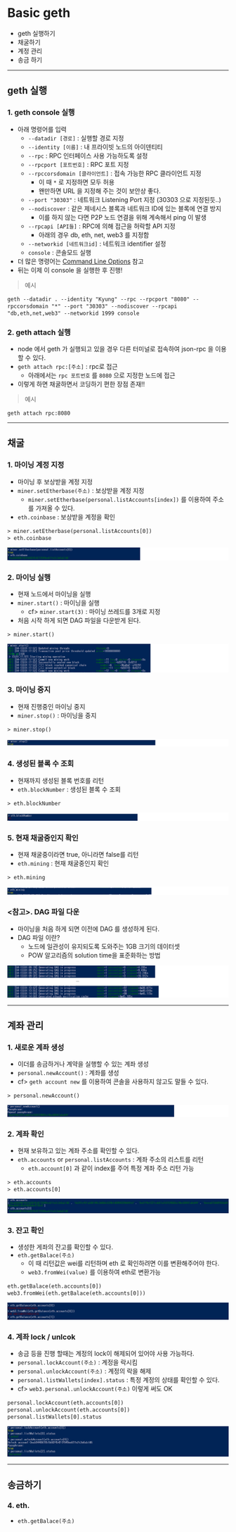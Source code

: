 # Basic geth
  - geth 실행하기
  - 채굴하기
  - 계정 관리
  - 송금 하기

---
## geth 실행
  ### 1. geth console 실행
  - 아래 명령어를 입력
    - `--datadir [경로]` : 실행할 경로 지정
    - `--identity [이름]` : 내 프라이빗 노드의 아이덴티티
    - `--rpc` : RPC 인터페이스 사용 가능하도록 설정
    - `--rpcport [포트번호]` : RPC 포트 지정
    - `--rpccorsdomain [클라이언트]` : 접속 가능한 RPC 클라이언트 지정
      - 이 때 `*` 로 지정하면 모두 허용
      - 왠만하면 URL 을 지정해 주는 것이 보안상 좋다.
    - `--port "30303"` : 네트워크 Listening Port 지정 (30303 으로 지정된듯..)
    - `--nodiscover` : 같은 제네시스 블록과 네트워크 ID에 있는 블록에 연결 방지
      - 이를 하지 않는 다면 P2P 노드 연결을 위해 계속해서 ping 이 발생
    - `--rpcapi [API들]` : RPC에 의해 접근을 허락할 API 지정
      - 아래의 경우 db, eth, net, web3 를 지정함
    - `--networkid [네트워크id]` : 네트워크 identifier 설정
    - `console` : 콘솔모드 실행
  - 더 많은 명령어는 [Command Line Options](https://github.com/ethereum/go-ethereum/wiki/Command-Line-Options) 참고
  - 뒤는 이제 이 console 을 실행한 후 진행!

  > 예시

  ```
  geth --datadir . --identity "Kyung" --rpc --rpcport "8080" --rpccorsdomain "*" --port "30303" --nodiscover --rpcapi "db,eth,net,web3" --networkid 1999 console
  ```

  ### 2. geth attach 실행
  - node 에서 geth 가 실행되고 있을 경우 다른 터미널로 접속하여 json-rpc 을 이용할 수 있다.
  - `geth attach rpc:[주소]` : rpc로 접근
    - 아래에서는 `rpc 포트번호` 를 `8080` 으로 지정한 노드에 접근
  - 이렇게 하면 채굴하면서 코딩하기 편한 장점 존재!!

  > 예시

  ```
  geth attach rpc:8080
  ```

---

## 채굴
  ### 1. 마이닝 계정 지정
  - 마이닝 후 보상받을 계정 지정
  - `miner.setEtherbase(주소)` : 보상받을 계정 지정
    - `miner.setEtherbase(personal.listAccounts[index])` 를 이용하여 주소를 가져올 수 있다.
  - `eth.coinbase` : 보상받을 계정을 확인

  ```
  > miner.setEtherbase(personal.listAccounts[0])
  > eth.coinbase
  ```

  ![](https://github.com/Lee-KyungSeok/Ethereum-Study/blob/master/BasicGeth/picture/mining.png)

  ### 2. 마이닝 실행
  - 현재 노드에서 마이닝을 실행
  - `miner.start()` : 마이닝을 실행
    - cf> `miner.start(3)` : 마이닝 쓰레드를 3개로 지정
  - 처음 시작 하게 되면 DAG 파일을 다운받게 된다.

  ```
  > miner.start()
  ```

  ![](https://github.com/Lee-KyungSeok/Ethereum-Study/blob/master/BasicGeth/picture/mining2.png)

  ### 3. 마이닝 중지
  - 현재 진행중인 마이닝 중지
  - `miner.stop()` : 마이닝을 중지

  ```
  > miner.stop()
  ```

  ![](https://github.com/Lee-KyungSeok/Ethereum-Study/blob/master/BasicGeth/picture/mining3.png)

  ### 4. 생성된 블록 수 조회
  - 현재까지 생성된 블록 번호를 리턴
  - `eth.blockNumber` : 생성된 블록 수 조회

  ```
  > eth.blockNumber
  ```

  ![](https://github.com/Lee-KyungSeok/Ethereum-Study/blob/master/BasicGeth/picture/mining4.png)

  ### 5. 현재 채굴중인지 확인
  - 현재 채굴중이라면 true, 아니라면 false를 리턴
  - `eth.mining` : 현재 채굴중인지 확인

  ```
  > eth.mining
  ```

  ![](https://github.com/Lee-KyungSeok/Ethereum-Study/blob/master/BasicGeth/picture/mining6.png)


  ### <참고>. DAG 파일 다운
  - 마이닝을 처음 하게 되면 이전에 DAG 를 생성하게 된다.
  - DAG 파일 이란?
    - 노드에 일관성이 유지되도록 도와주는 1GB 크기의 데이터셋
    - POW 알고리즘의 solution time을 표준화하는 방법

  ![](https://github.com/Lee-KyungSeok/Ethereum-Study/blob/master/BasicGeth/picture/mining5.png)

---

## 계좌 관리
  ### 1. 새로운 계좌 생성
  - 이더를 송금하거나 계약을 실행할 수 있는 계좌 생성
  - `personal.newAccount()` : 계좌를 생성
  - cf> `geth account new` 를 이용하여 콘솔을 사용하지 않고도 말들 수 있다.

  ```
  > personal.newAccount()
  ```

  ![](https://github.com/Lee-KyungSeok/Ethereum-Study/blob/master/BasicGeth/picture/account1.png)

  ### 2. 계좌 확인
  - 현재 보유하고 있는 계좌 주소를 확인할 수 있다.
  - `eth.accounts` or `personal.listAccounts` : 계좌 주소의 리스트를 리턴
    - `eth.account[0]` 과 같이 index를 주어 특정 계좌 주소 리턴 가능

  ```
  > eth.accounts
  > eth.accounts[0]
  ```

  ![](https://github.com/Lee-KyungSeok/Ethereum-Study/blob/master/BasicGeth/picture/account2.png)

  ### 3. 잔고 확인
  - 생성한 게좌의 잔고를 확인할 수 있다.
  - `eth.getBalace(주소)`
    - 이 때 리턴값은 wei를 리턴하며 eth 로 확인하려면 이를 변환해주어야 한다.
    - `web3.fromWei(value)` 를 이용하여 eth로 변환가능

  ```
  eth.getBalace(eth.accounts[0])
  web3.fromWei(eth.getBalace(eth.accounts[0]))
  ```

  ![](https://github.com/Lee-KyungSeok/Ethereum-Study/blob/master/BasicGeth/picture/account3.png)

  ### 4. 계좌 lock / unlcok
  - 송금 등을 진행 할때는 계정의 lock이 해제되어 있어야 사용 가능하다.
  - `personal.lockAccount(주소)` : 계정을 락시킴
  - `personal.unlockAccount(주소)` : 계정의 락을 해제
  - `personal.listWallets[index].status` : 특정 계정의 상태를 확인할 수 있다.
  - cf> `web3.personal.unlockAccount(주소)` 이렇게 써도 OK

  ```
  personal.lockAccount(eth.accounts[0])
  personal.unlockAccount(eth.accounts[0])
  personal.listWallets[0].status
  ```

  ![](https://github.com/Lee-KyungSeok/Ethereum-Study/blob/master/BasicGeth/picture/account4.png)

---

## 송금하기
  ### 4. eth.
  - `eth.getBalace(주소)`
